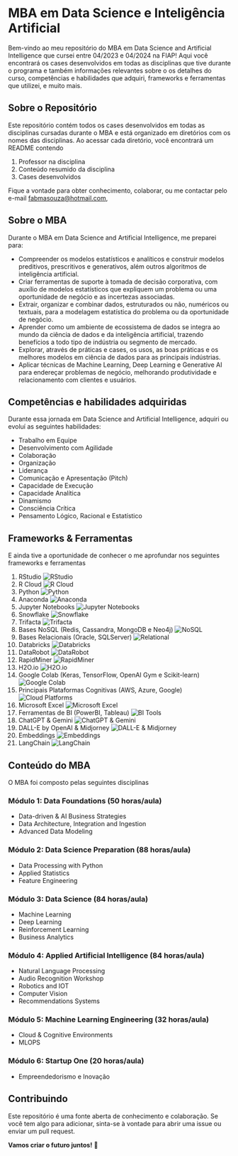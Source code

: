 # MBA em Data Science e Inteligência Artificial
Bem-vindo ao meu repositório do MBA em Data Science and Artificial Intelligence que cursei entre 04/2023 e 04/2024 na FIAP! Aqui você encontrará os cases desenvolvidos em todas as disciplinas que tive durante o programa e também informações relevantes sobre o os detalhes do curso, competências e habilidades que adquiri, frameworks e ferramentas que utilizei, e muito mais.

## Sobre o Repositório
Este repositório contém todos os cases desenvolvidos em todas as disciplinas cursadas durante o MBA e está organizado em diretórios com os nomes das disciplinas. Ao acessar cada diretório, você encontrará um README contendo
1. Professor na disciplina
2. Conteúdo resumido da disciplina
3. Cases desenvolvidos

Fique a vontade para obter conhecimento, colaborar, ou me contactar pelo e-mail fabmasouza@hotmail.com,

## Sobre o MBA
Durante o MBA em Data Science and Artificial Intelligence, me preparei para:
- Compreender os modelos estatísticos e analíticos e construir modelos preditivos, prescritivos e generativos, além outros algoritmos de inteligência artificial.
- Criar ferramentas de suporte à tomada de decisão corporativa, com auxílio de modelos estatísticos que expliquem um problema ou uma oportunidade de negócio e as incertezas associadas.
- Extrair, organizar e combinar dados, estruturados ou não, numéricos ou textuais, para a modelagem estatística do problema ou da oportunidade de negócio.
- Aprender como um ambiente de ecossistema de dados se integra ao mundo da ciência de dados e da inteligência artificial, trazendo benefícios a todo tipo de indústria ou segmento de mercado.
- Explorar, através de práticas e cases, os usos, as boas práticas e os melhores modelos em ciência de dados para as principais indústrias.
- Aplicar técnicas de Machine Learning, Deep Learning e Generative AI para endereçar problemas de negócio, melhorando produtividade e relacionamento com clientes e usuários.


## Competências e habilidades adquiridas
Durante essa jornada em Data Science and Artificial Intelligence, adquiri ou evoluí as seguintes habilidades:
- Trabalho em Equipe
- Desenvolvimento com Agilidade
- Colaboração
- Organização
- Liderança
- Comunicação e Apresentação (Pitch)
- Capacidade de Execução
- Capacidade Analítica
- Dinamismo
- Consciência Crítica
- Pensamento Lógico, Racional e Estatístico

## Frameworks & Ferramentas
E ainda tive a oportunidade de conhecer o me aprofundar nos seguintes frameworks e ferramentas
1. RStudio ![RStudio](https://img.shields.io/badge/RStudio-IDE-blue?style=flat-square&logo=RStudio)
2. R Cloud ![R Cloud](https://img.shields.io/badge/R_Cloud-Environment-blue?style=flat-square&logo=R)
3. Python ![Python](https://img.shields.io/badge/Python-Programming-yellow?style=flat-square&logo=python)
4. Anaconda ![Anaconda](https://img.shields.io/badge/Anaconda-Environment-green?style=flat-square&logo=anaconda)
5. Jupyter Notebooks ![Jupyter Notebooks](https://img.shields.io/badge/Jupyter_Notebooks-IDE-orange?style=flat-square&logo=jupyter)
6. Snowflake ![Snowflake](https://img.shields.io/badge/Snowflake-Data_Warehouse-blue?style=flat-square&logo=snowflake)
7. Trifacta ![Trifacta](https://img.shields.io/badge/Trifacta-Data_Preparation-blue?style=flat-square&logo=trifacta)
8. Bases NoSQL (Redis, Cassandra, MongoDB e Neo4j) ![NoSQL](https://img.shields.io/badge/NoSQL-Databases-green?style=flat-square&logo=database)
9. Bases Relacionais (Oracle, SQLServer) ![Relational](https://img.shields.io/badge/Relational-Databases-blue?style=flat-square&logo=database)
10. Databricks ![Databricks](https://img.shields.io/badge/Databricks-Analytics-blue?style=flat-square&logo=databricks)
11. DataRobot ![DataRobot](https://img.shields.io/badge/DataRobot-Automated_ML-blue?style=flat-square&logo=robot)
12. RapidMiner ![RapidMiner](https://img.shields.io/badge/RapidMiner-Data_Science-orange?style=flat-square&logo=rapidminer)
13. H2O.io ![H2O.io](https://img.shields.io/badge/H2O.io-Machine_Learning-blue?style=flat-square&logo=h2o)
14. Google Colab (Keras, TensorFlow, OpenAI Gym e Scikit-learn) ![Google Colab](https://img.shields.io/badge/Google_Colab-Notebooks-orange?style=flat-square&logo=googlecolab)
15. Principais Plataformas Cognitivas (AWS, Azure, Google) ![Cloud Platforms](https://img.shields.io/badge/Cloud_Platforms-Cloud-blue?style=flat-square&logo=cloud)
16. Microsoft Excel ![Microsoft Excel](https://img.shields.io/badge/Microsoft_Excel-Spreadsheet-blue?style=flat-square&logo=microsoftexcel)
17. Ferramentas de BI (PowerBI, Tableau) ![BI Tools](https://img.shields.io/badge/BI_Tools-Business_Intelligence-blue?style=flat-square&logo=businessintelligence)
18. ChatGPT & Gemini ![ChatGPT & Gemini](https://img.shields.io/badge/ChatGPT_&_Gemini-NLP-blue?style=flat-square&logo=ai)
19. DALL-E by OpenAI & Midjorney ![DALL-E & Midjorney](https://img.shields.io/badge/DALL_E_&_Midjorney-Generative_AI-blue?style=flat-square&logo=openai)
20. Embeddings ![Embeddings](https://img.shields.io/badge/Embeddings-NLP-green?style=flat-square&logo=ai)
21. LangChain ![LangChain](https://img.shields.io/badge/LangChain-NLP-green?style=flat-square&logo=ai)

## Conteúdo do MBA
O MBA foi composto pelas seguintes disciplinas
### Módulo 1: Data Foundations (50 horas/aula)
- Data-driven & AI Business Strategies
- Data Architecture, Integration and Ingestion
- Advanced Data Modeling

### Módulo 2: Data Science Preparation (88 horas/aula)
- Data Processing with Python
- Applied Statistics
- Feature Engineering

### Módulo 3: Data Science (84 horas/aula)
- Machine Learning
- Deep Learning
- Reinforcement Learning
- Business Analytics

### Módulo 4: Applied Artificial Intelligence (84 horas/aula)
- Natural Language Processing
- Audio Recognition Workshop
- Robotics and IOT
- Computer Vision
- Recommendations Systems

### Módulo 5: Machine Learning Engineering (32 horas/aula)
- Cloud & Cognitive Environments
- MLOPS

### Módulo 6: Startup One (20 horas/aula)
- Empreendedorismo e Inovação

## Contribuindo

Este repositório é uma fonte aberta de conhecimento e colaboração. Se você tem algo para adicionar, sinta-se à vontade para abrir uma issue ou enviar um pull request.

**Vamos criar o futuro juntos!** 🚀